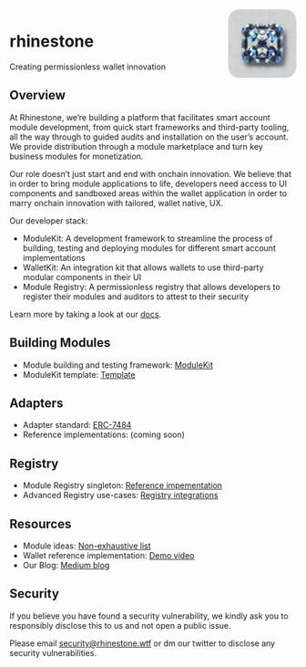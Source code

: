 <img src="logo.png" alt="rhinestone logo" align="right" width="120" height="120" style="border-radius:20px"/>

# rhinestone

Creating permissionless wallet innovation

## Overview

At Rhinestone, we’re building a platform that facilitates smart account module development, from quick start frameworks and third-party tooling, all the way through to guided audits and installation on the user’s account. We provide distribution through a module marketplace and turn key business modules for monetization.

Our role doesn’t just start and end with onchain innovation. We believe that in order to bring module applications to life, developers need access to UI components and sandboxed areas within the wallet application in order to marry onchain innovation with tailored, wallet native, UX.

Our developer stack:

- ModuleKit: A development framework to streamline the process of building, testing and deploying modules for different smart account implementations
- WalletKit: An integration kit that allows wallets to use third-party modular components in their UI
- Module Registry: A permissionless registry that allows developers to register their modules and auditors to attest to their security

Learn more by taking a look at our [docs](https://docs.rhinestone.wtf).

## Building Modules

- Module building and testing framework: [ModuleKit](https://github.com/rhinestonewtf/modulekit)
- ModuleKit template: [Template](https://github.com/rhinestonewtf/module-template)

## Adapters

- Adapter standard: [ERC-7484](https://github.com/ethereum/EIPs/pull/7484)
- Reference implementations: (coming soon)

## Registry

- Module Registry singleton: [Reference impementation](https://github.com/rhinestonewtf/registry)
- Advanced Registry use-cases: [Registry integrations](https://github.com/rhinestonewtf/registry-integrations)

## Resources

- Module ideas: [Non-exhaustive list](https://rhinestone.notion.site/Module-ideas-for-product-inspo-338100a2c99540f490472b8aa839da11)
- Wallet reference implementation: [Demo video](https://rhinestone.wtf/demo)
- Our Blog: [Medium blog](https://blog.rhinestone.wtf)

## Security

If you believe you have found a security vulnerability, we kindly ask you to responsibly disclose this to us and not open a public issue.

Please email <security@rhinestone.wtf> or dm our twitter to disclose any security vulnerabilities.
